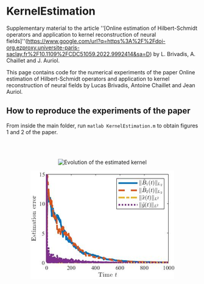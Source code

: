 # KernelEstimation

Supplementary material to the article ''[Online estimation of Hilbert-Schmidt operators and application to kernel reconstruction of neural fields]''(https://www.google.com/url?q=https%3A%2F%2Fdoi-org.ezproxy.universite-paris-saclay.fr%2F10.1109%2FCDC51059.2022.9992414&sa=D) by L. Brivadis, A. Chaillet and J. Auriol.

This page contains code for the numerical experiments of the paper Online estimation of Hilbert-Schmidt operators and application to
kernel reconstruction of neural fields by Lucas Brivadis, Antoine Chaillet and Jean Auriol.

## How to reproduce the experiments of the paper

From inside the main folder, run
	```
	matlab KernelEstimation.m
	```
to obtain figures 1 and 2 of the paper.

<br/><br/>

<p align="center">
	<img src="https://github.com/brivadis/KernelEstimation/blob/No-delays/fig2.gif" title="Evolution of the estimated kernel">
</p>
<figure>

<p align="center">
	<img src="https://github.com/brivadis/KernelEstimation/blob/No-delays/fig1.jpg" title="Convergence of the adaptive observer">
</p>
<figure>

